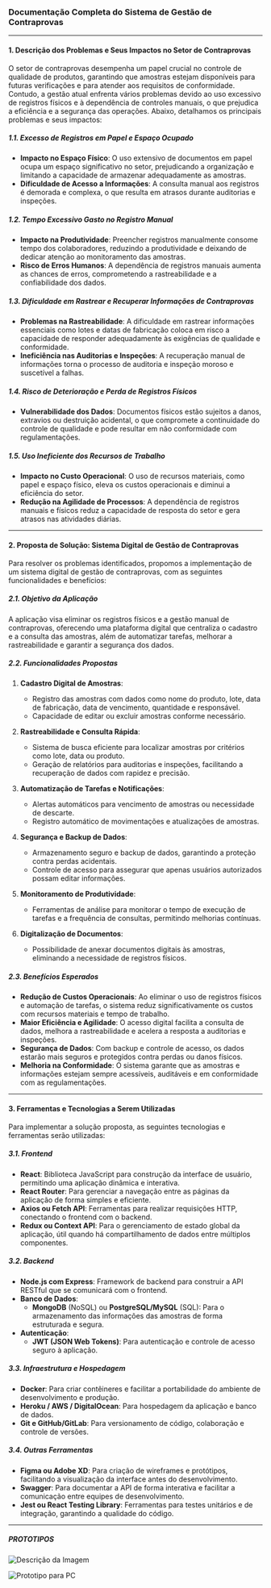 ### Documentação Completa do Sistema de Gestão de Contraprovas

---

#### **1. Descrição dos Problemas e Seus Impactos no Setor de Contraprovas**

O setor de contraprovas desempenha um papel crucial no controle de qualidade de produtos, garantindo que amostras estejam disponíveis para futuras verificações e para atender aos requisitos de conformidade. Contudo, a gestão atual enfrenta vários problemas devido ao uso excessivo de registros físicos e à dependência de controles manuais, o que prejudica a eficiência e a segurança das operações. Abaixo, detalhamos os principais problemas e seus impactos:

##### **1.1. Excesso de Registros em Papel e Espaço Ocupado**
- **Impacto no Espaço Físico**: O uso extensivo de documentos em papel ocupa um espaço significativo no setor, prejudicando a organização e limitando a capacidade de armazenar adequadamente as amostras.
- **Dificuldade de Acesso a Informações**: A consulta manual aos registros é demorada e complexa, o que resulta em atrasos durante auditorias e inspeções.

##### **1.2. Tempo Excessivo Gasto no Registro Manual**
- **Impacto na Produtividade**: Preencher registros manualmente consome tempo dos colaboradores, reduzindo a produtividade e deixando de dedicar atenção ao monitoramento das amostras.
- **Risco de Erros Humanos**: A dependência de registros manuais aumenta as chances de erros, comprometendo a rastreabilidade e a confiabilidade dos dados.

##### **1.3. Dificuldade em Rastrear e Recuperar Informações de Contraprovas**
- **Problemas na Rastreabilidade**: A dificuldade em rastrear informações essenciais como lotes e datas de fabricação coloca em risco a capacidade de responder adequadamente às exigências de qualidade e conformidade.
- **Ineficiência nas Auditorias e Inspeções**: A recuperação manual de informações torna o processo de auditoria e inspeção moroso e suscetível a falhas.

##### **1.4. Risco de Deterioração e Perda de Registros Físicos**
- **Vulnerabilidade dos Dados**: Documentos físicos estão sujeitos a danos, extravios ou destruição acidental, o que compromete a continuidade do controle de qualidade e pode resultar em não conformidade com regulamentações.
  
##### **1.5. Uso Ineficiente dos Recursos de Trabalho**
- **Impacto no Custo Operacional**: O uso de recursos materiais, como papel e espaço físico, eleva os custos operacionais e diminui a eficiência do setor.
- **Redução na Agilidade de Processos**: A dependência de registros manuais e físicos reduz a capacidade de resposta do setor e gera atrasos nas atividades diárias.

---

#### **2. Proposta de Solução: Sistema Digital de Gestão de Contraprovas**

Para resolver os problemas identificados, propomos a implementação de um sistema digital de gestão de contraprovas, com as seguintes funcionalidades e benefícios:

##### **2.1. Objetivo da Aplicação**
A aplicação visa eliminar os registros físicos e a gestão manual de contraprovas, oferecendo uma plataforma digital que centraliza o cadastro e a consulta das amostras, além de automatizar tarefas, melhorar a rastreabilidade e garantir a segurança dos dados.

##### **2.2. Funcionalidades Propostas**

1. **Cadastro Digital de Amostras**:
   - Registro das amostras com dados como nome do produto, lote, data de fabricação, data de vencimento, quantidade e responsável.
   - Capacidade de editar ou excluir amostras conforme necessário.

2. **Rastreabilidade e Consulta Rápida**:
   - Sistema de busca eficiente para localizar amostras por critérios como lote, data ou produto.
   - Geração de relatórios para auditorias e inspeções, facilitando a recuperação de dados com rapidez e precisão.

3. **Automatização de Tarefas e Notificações**:
   - Alertas automáticos para vencimento de amostras ou necessidade de descarte.
   - Registro automático de movimentações e atualizações de amostras.

4. **Segurança e Backup de Dados**:
   - Armazenamento seguro e backup de dados, garantindo a proteção contra perdas acidentais.
   - Controle de acesso para assegurar que apenas usuários autorizados possam editar informações.

5. **Monitoramento de Produtividade**:
   - Ferramentas de análise para monitorar o tempo de execução de tarefas e a frequência de consultas, permitindo melhorias contínuas.

6. **Digitalização de Documentos**:
   - Possibilidade de anexar documentos digitais às amostras, eliminando a necessidade de registros físicos.

##### **2.3. Benefícios Esperados**
- **Redução de Custos Operacionais**: Ao eliminar o uso de registros físicos e automação de tarefas, o sistema reduz significativamente os custos com recursos materiais e tempo de trabalho.
- **Maior Eficiência e Agilidade**: O acesso digital facilita a consulta de dados, melhora a rastreabilidade e acelera a resposta a auditorias e inspeções.
- **Segurança de Dados**: Com backup e controle de acesso, os dados estarão mais seguros e protegidos contra perdas ou danos físicos.
- **Melhoria na Conformidade**: O sistema garante que as amostras e informações estejam sempre acessíveis, auditáveis e em conformidade com as regulamentações.

---

#### **3. Ferramentas e Tecnologias a Serem Utilizadas**

Para implementar a solução proposta, as seguintes tecnologias e ferramentas serão utilizadas:

##### **3.1. Frontend**
- **React**: Biblioteca JavaScript para construção da interface de usuário, permitindo uma aplicação dinâmica e interativa.
- **React Router**: Para gerenciar a navegação entre as páginas da aplicação de forma simples e eficiente.
- **Axios ou Fetch API**: Ferramentas para realizar requisições HTTP, conectando o frontend com o backend.
- **Redux ou Context API**: Para o gerenciamento de estado global da aplicação, útil quando há compartilhamento de dados entre múltiplos componentes.

##### **3.2. Backend**
- **Node.js com Express**: Framework de backend para construir a API RESTful que se comunicará com o frontend.
- **Banco de Dados**:
  - **MongoDB** (NoSQL) ou **PostgreSQL/MySQL** (SQL): Para o armazenamento das informações das amostras de forma estruturada e segura.
- **Autenticação**:
  - **JWT (JSON Web Tokens)**: Para autenticação e controle de acesso seguro à aplicação.

##### **3.3. Infraestrutura e Hospedagem**
- **Docker**: Para criar contêineres e facilitar a portabilidade do ambiente de desenvolvimento e produção.
- **Heroku / AWS / DigitalOcean**: Para hospedagem da aplicação e banco de dados.
- **Git e GitHub/GitLab**: Para versionamento de código, colaboração e controle de versões.

##### **3.4. Outras Ferramentas**
- **Figma ou Adobe XD**: Para criação de wireframes e protótipos, facilitando a visualização da interface antes do desenvolvimento.
- **Swagger**: Para documentar a API de forma interativa e facilitar a comunicação entre equipes de desenvolvimento.
- **Jest ou React Testing Library**: Ferramentas para testes unitários e de integração, garantindo a qualidade do código.

---

##### **PROTOTIPOS**

![Descrição da Imagem](/img/PrototipoSmartphone.jpg)

![Prototipo para PC](/img/PrototipoLaptop.PNG)
